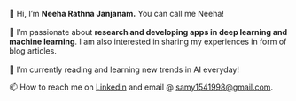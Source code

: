 👋 Hi, I’m **Neeha Rathna Janjanam.** You can call me Neeha! 
<br><br>
👀 I’m passionate about **research and developing apps in deep learning and machine learning**. I am also interested in sharing my experiences in form of blog articles.
<br><br>
🌱 I’m currently reading and learning new trends in AI everyday!
<br>
<!--💞️ I’m looking to collaborate on any -->
📫 How to reach me on [Linkedin](https://www.linkedin.com/in/neeha-rathna-janjanam/) and email @ samy1541998@gmail.com.
<br>

<!---
nrjanjanam/nrjanjanam is a ✨ special ✨ repository because its `README.md` (this file) appears on your GitHub profile.
You can click the Preview link to take a look at your changes.
--->
